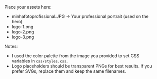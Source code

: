 Place your assets here:

- minhafotoprofissional.JPG  -> Your professional portrait (used on the hero)
- logo-1.png
- logo-2.png
- logo-3.png

Notes:
- I used the color palette from the image you provided to set CSS variables in `css/styles.css`.
- Logo placeholders should be transparent PNGs for best results. If you prefer SVGs, replace them and keep the same filenames.
